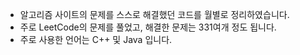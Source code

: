 * 알고리즘 사이트의 문제를 스스로 해결했던 코드를 월별로 정리하였습니다.
* 주로 LeetCode의 문제를 풀었고, 해결한 문제는 331여개 정도 됩니다.
* 주로 사용한 언어는 C++ 및 Java 입니다.
